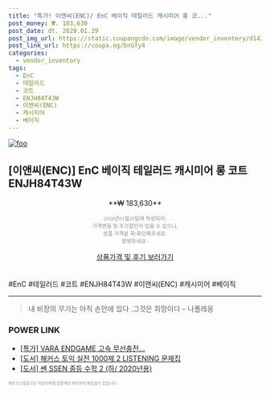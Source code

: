 ```yaml
--- 
title: "특가! 이앤씨(ENC)/ EnC 베이직 테일러드 캐시미어 롱 코..." 
post_money: ₩. 183,630 
post_date: dt. 2020.01.29 
post_img_url: https://static.coupangcdn.com/image/vendor_inventory/d143/94549538a721609a604897f03f87645d5ef1dddca6a90ff5d5a73aa13435.jpg 
post_link_url: https://coupa.ng/bnGfy4 
categories: 
  - vendor_inventory 
tags: 
  - EnC 
  - 테일러드 
  - 코트 
  - ENJH84T43W 
  - 이앤씨(ENC) 
  - 캐시미어 
  - 베이직 
--- 
```

[![foo](https://static.coupangcdn.com/image/vendor_inventory/d143/94549538a721609a604897f03f87645d5ef1dddca6a90ff5d5a73aa13435.jpg)](https://coupa.ng/bnGfy4) 

## [이앤씨(ENC)] EnC 베이직 테일러드 캐시미어 롱 코트 ENJH84T43W 
<p style="text-align: center;">**₩ 183,630**</p> 
<p style="text-align: center;"><span style="color: #898c8f; font-family: Georgia,Times,serif; font-size: 0.75em;">2020년01월29일에 작성되어, <br>가격변동 및 추가할인이 있을 수 있으니,<br> 상품 가격을 꼭!확인해주세요.<br>행복하세요~</span> 
</p>	 
<div markdown="0" style="text-align: center;"><a href="https://coupa.ng/bnGfy4" class="btn btn--success">상품가격 및 후기 보러가기</a></div> 
<br><br> 
  #EnC #테일러드 #코트 #ENJH84T43W #이앤씨(ENC) #캐시미어 #베이직 
<hr> 

> 내 비장의 무기는 아직 손안에 있다 .그것은 희망이다 – 나폴레옹 


### POWER LINK

* <a href="https://blog.naver.com/santokki14/221788102347" target="_blank">[특가] VARA ENDGAME 고속 무선충전...</a>
* <a href="https://blog.naver.com/sakai111/221789132770" target="_blank">[도서] 해커스 토익 실전 1000제 2 LISTENING 문제집</a>
* <a href="https://blog.naver.com/sakai111/221785484713" target="_blank">[도서] 쎈 SSEN 중등 수학 2 (하/ 2020년용)</a>

<span style="color: #898c8f; font-family: Georgia,Times,serif; font-size: 0.55em;">파트너스활동으로 작성자에게 일정액의 커미션이 제공될수 있습니다.</span> 
